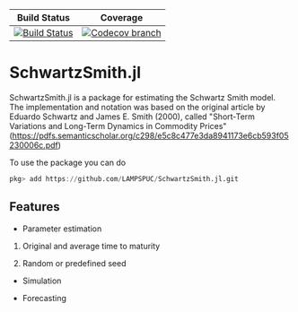 | **Build Status** | **Coverage** |
|:-----------------:|:-----------------:|
| [![Build Status][build-img]][build-url] | [![Codecov branch][codecov-img]][codecov-url] |

# SchwartzSmith.jl
SchwartzSmith.jl is a package for estimating the Schwartz Smith model.\
The implementation and notation was based on the original article by Eduardo Schwartz and James E. Smith (2000), called "Short-Term Variations and Long-Term Dynamics in Commodity Prices" (https://pdfs.semanticscholar.org/c298/e5c8c477e3da8941173e6cb593f05230006c.pdf)

To use the package you can do 
```julia
pkg> add https://github.com/LAMPSPUC/SchwartzSmith.jl.git
```

## Features

* Parameter estimation
1. Original and average time to maturity

2. Random or predefined seed

* Simulation

* Forecasting


[build-img]: https://travis-ci.org/LAMPSPUC/SchwartzSmith.jl.svg?branch=master
[build-url]: https://travis-ci.org/LAMPSPUC/SchwartzSmith.jl

[codecov-img]: https://codecov.io/gh/LAMPSPUC/SchwartzSmith.jl/coverage.svg?branch=master
[codecov-url]: https://codecov.io/gh/LAMPSPUC/SchwartzSmith.jl?branch=master